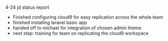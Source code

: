 4-24
jd status report

- Finished configuring cloud9 for easy replication across the whole team
- finished installing laravel basic app
- handed off to michael for integration of chosen admin theme
- next step: training for team on replicating the cloud9 workspace

